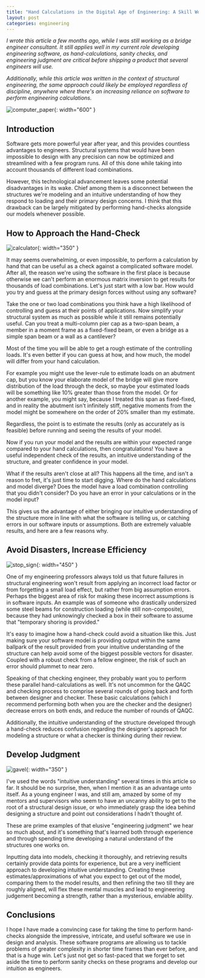 ```yaml
---
title: "Hand Calculations in the Digital Age of Engineering: A Skill Worth Developing"
layout: post
categories: engineering
---
```


*I wrote this article a few months ago, while I was still working as a bridge engineer consultant. It still applies well in my current role developing engineering software, as hand-calculations, sanity checks, and engineering judgment are critical before shipping a product that several engineers will use.*

*Additionally, while this article was written in the context of structural engineering, the same approach could likely be employed regardless of discipline, anywhere where there's an increasing reliance on software to perform engineering calculations.*



![computer_paper](/assets/computer_paper.jpg){: width="600" }

## Introduction
Software gets more powerful year after year, and this provides countless advantages to engineers. Structural systems that would have been impossible to design with any precision can now be optimized and streamlined with a few program runs. All of this done while taking into account thousands of different load combinations. 

However, this technological advancement leaves some potential disadvantages in its wake. Chief among them is a disconnect between the structures we're modeling and an intuitive understanding of how they respond to loading and their primary design concerns. I think that this drawback can be largely mitigated by performing hand-checks alongside our models whenever possible.

## How to Approach the Hand-Check
![calculator](/assets/calculator.jpg){: width="350" }

It may seems overwhelming, or even impossible, to perform a calculation by hand that can be useful as a check against a complicated software model. After all, the reason we're using the software in the first place is because otherwise we can't perform an enormous matrix inversion to get results for thousands of load combinations. Let's just start with a low bar. How would you try and guess at the primary design forces without using any software?

Take the one or two load combinations you think have a high likelihood of controlling and guess at their points of applications. Now simplify your structural system as much as possible while it still remains potentially useful. Can you treat a multi-column pier cap as a two-span beam, a member in a moment frame as a fixed-fixed beam, or even a bridge as a simple span beam or a wall as a cantilever?

Most of the time you will be able to get a rough estimate of the controlling loads. It's even better if you can guess at how, and how much, the model will differ from your hand calculation. 

For example you might use the lever-rule to estimate loads on an abutment cap, but you know your elaborate model of the bridge will give more distribution of the load through the deck, so maybe your estimated loads will be something like 10% greater than those from the model. Or for another example, you might say, because I treated this span as fixed-fixed, and in reality the abutment isn't infinitely stiff, negative moments from the model might be somewhere on the order of 20% smaller than my estimate. 

Regardless, the point is to estimate the results (only as accurately as is feasible) before running and seeing the results of your model. 

Now if you run your model and the results are within your expected range compared to your hand calculations, then congratulations! You have a useful independent check of the results, an intuitive understanding of the structure, and greater confidence in your model.

What if the results aren't close at all? This happens all the time, and isn't a reason to fret, it's just time to start digging. Where do the hand calculations and model diverge? Does the model have a load combination controlling that you didn't consider? Do you have an error in your calculations or in the model input? 

This gives us the advantage of either bringing our intuitive understanding of the structure more in line with what the software is telling us, or catching errors in our software inputs or assumptions. Both are extremely valuable results, and here are a few reasons why.

## Avoid Disasters, Increase Efficiency
![stop_sign](/assets/stop_sign.jpg){: width="450" }

One of my engineering professors always told us that future failures in structural engineering won't result from applying an incorrect load factor or from forgetting a small load effect, but rather from big assumption errors. Perhaps the biggest area of risk for making these incorrect assumptions is in software inputs. An example was of someone who drastically undersized some steel beams for construction loading (while still non-composite), because they had unknowingly checked a box in their software to assume that "temporary shoring is provided."

It's easy to imagine how a hand-check could avoid a situation like this. Just making sure your software model is providing output within the same ballpark of the result provided from your intuitive understanding of the structure can help avoid some of the biggest possible vectors for disaster. Coupled with a robust check from a fellow engineer, the risk of such an error should plummet to near zero.

Speaking of that checking engineer, they probably want you to perform these parallel hand-calculations as well. It's not uncommon for the QAQC and checking process to comprise several rounds of going back and forth between designer and checker. These basic calculations (which I recommend performing both when you are the checker and the designer) decrease errors on both ends, and reduce the number of rounds of QAQC. 

Additionally, the intuitive understanding of the structure developed through a hand-check reduces confusion regarding the designer's approach for modeling a structure or what a checker is thinking during their review.

## Develop Judgment
![gavel](/assets/gavel.jpg){: width="350" }

I've used the words "intuitive understanding" several times in this article so far. It should be no surprise, then, when I mention it as an advantage unto itself. As a young engineer I was, and still am, amazed by some of my mentors and supervisors who seem to have an uncanny ability to get to the root of a structural design issue, or who immediately grasp the idea behind designing a structure and point out considerations I hadn't thought of.

These are prime examples of that elusive "engineering judgment" we hear so much about, and it's something that's learned both through experience and through spending time developing a natural understand of the structures one works on. 

Inputting data into models, checking it thoroughly, and retrieving results certainly provide data points for experience, but are a very inefficient approach to developing intuitive understanding. Creating these estimates/approximations of what you expect to get out of the model, comparing them to the model results, and then refining the two till they are roughly aligned, will flex these mental muscles and lead to engineering judgement becoming a strength, rather than a mysterious, enviable ability.

## Conclusions
I hope I have made a convincing case for taking the time to perform hand-checks alongside the impressive, intricate, and useful software we use in design and analysis. These software programs are allowing us to tackle problems of greater complexity in shorter time frames than ever before, and that is a huge win. Let's just not get so fast-paced that we forget to set aside the time to perform sanity checks on these programs and develop our intuition as engineers.
